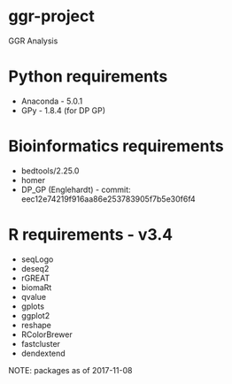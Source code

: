 # ggr-project
GGR Analysis

# Python requirements
- Anaconda - 5.0.1
- GPy - 1.8.4 (for DP GP)

# Bioinformatics requirements
- bedtools/2.25.0
- homer
- DP_GP (Englehardt) - commit: eec12e74219f916aa86e253783905f7b5e30f6f4

# R requirements - v3.4
- seqLogo
- deseq2
- rGREAT
- biomaRt
- qvalue
- gplots
- ggplot2
- reshape
- RColorBrewer
- fastcluster
- dendextend

NOTE: packages as of 2017-11-08